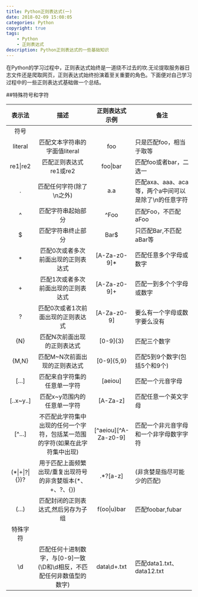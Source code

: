 ```yaml
---
title: Python正则表达式(一)
date: 2018-02-09 15:08:05
categories: Python
copyright: true
tags:
    - Python
    - 正则表达式
description: Python正则表达式的一些基础知识
---
```

在Python的学习过程中，正则表达式始终是一道绕不过去的坎.无论提取服务器日志文件还是爬取网页，正则表达式始终扮演着至关重要的角色。下面便对自己学习过程中的一些正则表达式基础做一个总结。
<!--More-->
##特殊符号和字符

|     表示法     |                                     描述                                     |     正则表达式示例     | 备注                                                 |
|:--------------:|:----------------------------------------------------------------------------:|:----------------------:| ---------------------------------------------------- |
|      符号      |                                                                              |                        |                                                      |
|    literal     |                        匹配文本字符串的字面值literal                         |          foo           | 只是匹配foo，相当于取等                              |
|    re1\|re2    |                            匹配正则表达式re1或re2                            |        foo\|bar        | 匹配foo或者bar，二选一                               |
|       .        |                           匹配任何字符(除了\n之外)                           |          a.a           | 匹配axa、aaa、aca等，两个a中间可以是除了\n的任意字符 |
|       ^        |                              匹配字符串起始部分                              |          ^Foo          | 匹配Foo，不匹配aFoo                                  |
|       $        |                              匹配字符串终止部分                              |          Bar$          | 只匹配Bar,不匹配aBar等                               |
|       *        |                     匹配0次或者多次前面出现的正则表达式                      |      [A-Za-z0-9]*      | 匹配任意多个字母或数字                               |
|       +        |                     匹配1次或者多次前面出现的正则表达式                      |      [A-Za-z0-9]+      | 匹配一到多个个字母或数字                             |
|       ?        |                      匹配0次或者1次前面出现的正则表达式                      |      [A-Za-z0-9]       | 要么有一个字母或数字要么没有                         |
|      {N}       |                         匹配N次前面出现的正则表达式                          |        [0-9]{3}        | 匹配三个数字                                         |
|     {M,N}      |                        匹配M~N次前面出现的正则表达式                         |       [0-9]{5,9}       | 匹配5到9个数字(包括5个和9个)                         |
|     [...]      |                         匹配来自字符集的任意单一字符                         |        [aeiou]         | 匹配一个元音字母                                     |
|   [..x~y..]    |                         匹配x~y范围内的任意单一字符                          |        [A-Za-z]        | 匹配任意一个英文字母                                 |
|     [^...]     | 不匹配此字符集中出现的任何一个字符，包括某一范围的字符(如果在此字符集中出现) | [\^aeiou][\^A-Za-z0-9] | 匹配一个非元音字母和一个非字母数字字符               |
| (*\|+\|?\|{})? |          用于匹配上面频繁出现/重复出现符号的非贪婪版本(*、+、?、{})          |       .*?\[a-z\]       | (非贪婪是指尽可能少的匹配)                           |
|     (...)      |                     匹配封闭的正则表达式,然后另存为子组                      |      f(oo\|u)bar       | 匹配foobar,fubar                                     |
|    特殊字符    |                                                                              |                        |                                                      |
|       \d       |    匹配任何十进制数字，与[0-9]一致(\D和\d相反，不匹配任何非数值型的数字)     |      data\d+.txt       | 匹配data1.txt、data12.txt                                                     |
